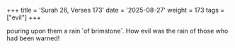 +++
title = 'Surah 26, Verses 173'
date = '2025-08-27'
weight = 173
tags = ["evil"]
+++

pouring upon them a rain ˹of brimstone˺. How evil was the rain of those who had been warned!